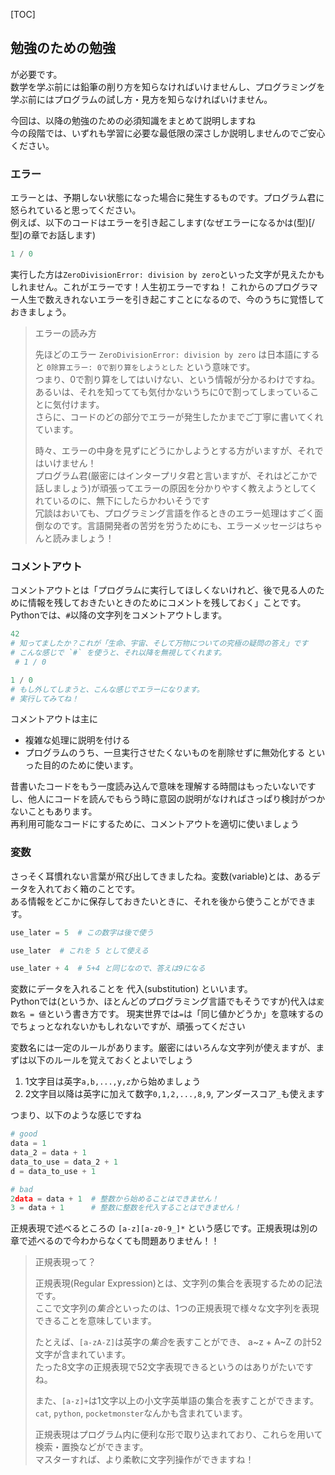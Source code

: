 [TOC]

## 勉強のための勉強

が必要です。  
数学を学ぶ前には鉛筆の削り方を知らなければいけませんし、プログラミングを学ぶ前にはプログラムの試し方・見方を知らなければいけません。

今回は、以降の勉強のための必須知識をまとめて説明しますね  
今の段階では、いずれも学習に必要な最低限の深さしか説明しませんのでご安心ください。

### エラー
エラーとは、予期しない状態になった場合に発生するものです。プログラム君に怒られていると思ってください。  
例えば、以下のコードはエラーを引き起こします(なぜエラーになるかは(型)[/型]の章でお話します)
```python
1 / 0
```

実行した方は`ZeroDivisionError: division by zero`といった文字が見えたかもしれません。これがエラーです！人生初エラーですね！
これからのプログラマー人生で数えきれないエラーを引き起こすことになるので、今のうちに覚悟しておきましょう。

> エラーの読み方
> 
> 先ほどのエラー `ZeroDivisionError: division by zero` は日本語にすると
> `0除算エラー: 0で割り算をしようとした` という意味です。  
> つまり、0で割り算をしてはいけない、という情報が分かるわけですね。あるいは、それを知ってても気付かないうちに0で割ってしまっていることに気付けます。  
> さらに、コードのどの部分でエラーが発生したかまでご丁寧に書いてくれています。
> 
> 時々、エラーの中身を見ずにどうにかしようとする方がいますが、それではいけません！  
> プログラム君(厳密にはインタープリタ君と言いますが、それはどこかで話しましょう)が頑張ってエラーの原因を分かりやすく教えようとしてくれているのに、無下にしたらかわいそうです  
> 冗談はおいても、プログラミング言語を作るときのエラー処理はすごく面倒なのです。言語開発者の苦労を労うためにも、エラーメッセージはちゃんと読みましょう！

### コメントアウト
コメントアウトとは「プログラムに実行してほしくないけれど、後で見る人のために情報を残しておきたいときのためにコメントを残しておく」ことです。  
Pythonでは、`#`以降の文字列をコメントアウトします。

```python
42
# 知ってましたか？これが「生命、宇宙、そして万物についての究極の疑問の答え」です
# こんな感じで `#` を使うと、それ以降を無視してくれます。
 # 1 / 0

1 / 0
# もし外してしまうと、こんな感じでエラーになります。
# 実行してみてね！
```

コメントアウトは主に
- 複雑な処理に説明を付ける
- プログラムのうち、一旦実行させたくないものを削除せずに無効化する
といった目的のために使います。

昔書いたコードをもう一度読み込んで意味を理解する時間はもったいないですし、他人にコードを読んでもらう時に意図の説明がなければさっぱり検討がつかないこともあります。  
再利用可能なコードにするために、コメントアウトを適切に使いましょう


### 変数
さっそく耳慣れない言葉が飛び出してきましたね。変数(variable)とは、あるデータを入れておく箱のことです。  
ある情報をどこかに保存しておきたいときに、それを後から使うことができます。
    
```python
use_later = 5  # この数字は後で使う

use_later  # これを 5 として使える

use_later + 4  # 5+4 と同じなので、答えは9になる
```

変数にデータを入れることを 代入(substitution) といいます。  
Pythonでは(というか、ほとんどのプログラミング言語でもそうですが)代入は`変数名 = 値`という書き方です。
現実世界では`=`は「同じ値かどうか」を意味するのでちょっとなれないかもしれないですが、頑張ってください

変数名には一定のルールがあります。厳密にはいろんな文字列が使えますが、まずは以下のルールを覚えておくとよいでしょう

1. 1文字目は英字`a,b,...,y,z`から始めましょう
2. 2文字目以降は英字に加えて数字`0,1,2,...,8,9`, アンダースコア`_`も使えます

つまり、以下のような感じですね

```python
# good
data = 1
data_2 = data + 1
data_to_use = data_2 + 1
d = data_to_use + 1

# bad
2data = data + 1  # 整数から始めることはできません！
3 = data + 1      # 整数に整数を代入することはできません！
```

正規表現で述べるところの `[a-z][a-z0-9_]*` という感じです。正規表現は別の章で述べるので今わからなくても問題ありません！！

> 正規表現って？
> 
> 正規表現(Regular Expression)とは、文字列の集合を表現するための記法です。  
> ここで文字列の*集合*といったのは、1つの正規表現で様々な文字列を表現できることを意味しています。
> 
> たとえば、`[a-zA-Z]`は英字の*集合*を表すことができ、 a~z + A~Z の計52文字が含まれています。  
> たった8文字の正規表現で52文字表現できるというのはありがたいですね。  
> 
> また、`[a-z]+`は1文字以上の小文字英単語の集合を表すことができます。`cat`, `python`, `pocketmonster`なんかも含まれています。
> 
> 正規表現はプログラム内に便利な形で取り込まれており、これらを用いて検索・置換などができます。  
> マスターすれば、より柔軟に文字列操作ができますね！